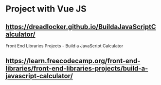 # Project with Vue JS
## https://dreadlocker.github.io/BuildaJavaScriptCalculator/
Front End Libraries Projects - Build a JavaScript Calculator
## https://learn.freecodecamp.org/front-end-libraries/front-end-libraries-projects/build-a-javascript-calculator/
